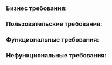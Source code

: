 ### Бизнес требования:

### Пользовательские требования:

### Функциональные требования:

### Нефункциональные требования:
